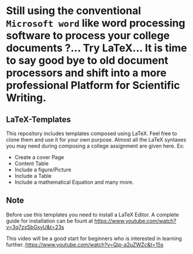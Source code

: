 
# Still using the conventional `Microsoft word` like word processing software to process your college documents ?... Try LaTeX... It is time to say good bye to old document processors and shift into a more professional Platform for Scientific Writing.

## LaTeX-Templates
This repository includes templates composed using LaTeX. Feel free to clone them and use it for your own purpose. Almost all the LaTeX syntaxes you may need during composing a college assignment are given here. Ex:
* Create a cover Page
* Content Table
* Include a figure/Picture
* Include a Table
* Include a mathematical Equation
and many more.

## Note
Before use this templates you need to install a LaTeX Editor. A complete guide for installation can be fount at https://www.youtube.com/watch?v=3q7zxSbGxyU&t=23s

This video will be a good start for beginners who is interested in learning further..https://www.youtube.com/watch?v=Qjp-a2uZWZc&t=15s
